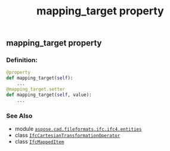 ﻿---
title: mapping_target property
second_title: Aspose.CAD for Python via .NET API References
description: 
type: docs
weight: 70
url: /python-net/aspose.cad.fileformats.ifc.ifc4.entities/ifcmappeditem/mapping_target/
is_root: false
---

## mapping_target property

### Definition:
```python
@property
def mapping_target(self):
    ...
@mapping_target.setter
def mapping_target(self, value):
    ...
```

### See Also
* module [`aspose.cad.fileformats.ifc.ifc4.entities`](../../)
* class [`IfcCartesianTransformationOperator`](/cad/python-net/aspose.cad.fileformats.ifc.ifc4.entities/ifccartesiantransformationoperator)
* class [`IfcMappedItem`](/cad/python-net/aspose.cad.fileformats.ifc.ifc4.entities/ifcmappeditem)
